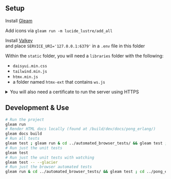 ## Setup

Install [Gleam](https://gleam.run/getting-started/installing/)

Add icons via `gleam run -m lucide_lustre/add_all`

Install [Valkey](https://valkey.io/topics/installation/)<br> and place
`SERVICE_URI='127.0.0.1:6379'` in a `.env` file in this folder

Within the `static` folder, you will need a `libraries` folder with the
following:

- `daisyui.min.css`
- `tailwind.min.js`
- `htmx.min.js`
- a folder named `htmx-ext` that contains `ws.js`

<details><summary>You will also need a certificate to run the server using HTTPS</summary>

To do this you will need to
[become a CA](https://deliciousbrains.com/ssl-certificate-authority-for-local-https-development/#why-https-locally);

```sh
# Generate your private key
openssl genrsa -des3 -out myCA.key 2048
# Your root certificate
openssl req -x509 -new -nodes -key myCA.key -sha256 -days 1825 -out myCA.pem
```

Then make a chat.ext file, with the following contents;

```
authorityKeyIdentifier=keyid,issuer
basicConstraints=CA:FALSE
keyUsage = digitalSignature, nonRepudiation, keyEncipherment, dataEncipherment
subjectAltName = @alt_names

[alt_names]
DNS.1 = pong
```

Then you will need to generate the site's key and certificate;

```sh
#Key
openssl genrsa -out pong.key 2048
openssl req -new -key pong.key -out pong.csr
#Certificate
openssl x509 -req -in pong.csr -CA ~/certs/myCA.pem -CAkey ~/certs/myCA.key \
-CAcreateserial -out pong.crt -days 825 -sha256 -extfile pong.ext
```

</details>

## Development & Use

```sh
# Run the project
gleam run
# Render HTML docs locally (found at /build/dev/docs/pong_erlang/)
gleam docs build
# Run all tests
gleam test ; gleam run & cd ../automated_browser_tests/ && gleam test ; cd ../pong_erlang ; pkill deno
# Run just the unit tests
gleam test 
# Run just the unit tests with watching
gleam test -- --glacier
# Run just the browser automated tests
gleam run & cd ../automated_browser_tests/ && gleam test ; cd ../pong_erlang ; pkill deno
```
